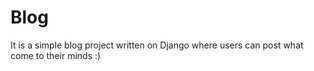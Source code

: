 # Blog
It is a simple blog project written on Django where users can post what come to their minds :)